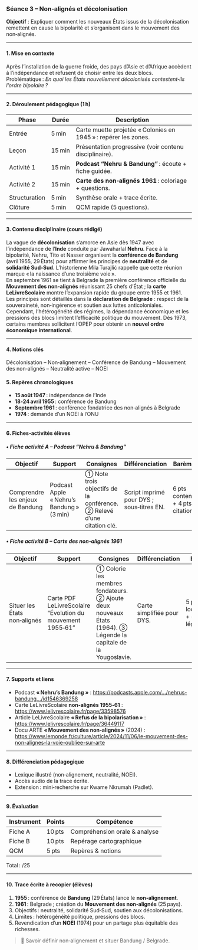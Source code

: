 ### Séance 3 – Non‑alignés et décolonisation

**Objectif** : Expliquer comment les nouveaux États issus de la décolonisation remettent en cause la bipolarité et s’organisent dans le mouvement des non‑alignés.

---

#### 1. Mise en contexte

Après l’installation de la guerre froide, des pays d’Asie et d’Afrique accèdent à l’indépendance et refusent de choisir entre les deux blocs. Problématique : _En quoi les États nouvellement décolonisés contestent‑ils l’ordre bipolaire ?_

---

#### 2. Déroulement pédagogique (1 h)

| Phase         | Durée  | Description                                                     |
| ------------- | ------ | --------------------------------------------------------------- |
| Entrée        | 5 min  | Carte muette projetée « Colonies en 1945 » : repérer les zones. |
| Leçon         | 15 min | Présentation progressive (voir contenu disciplinaire).          |
| Activité 1    | 15 min | **Podcast “Nehru & Bandung”** : écoute + fiche guidée.          |
| Activité 2    | 15 min | **Carte des non‑alignés 1961** : coloriage + questions.         |
| Structuration | 5 min  | Synthèse orale + trace écrite.                                  |
| Clôture       | 5 min  | QCM rapide (5 questions).                                       |

---

#### 3. Contenu disciplinaire (cours rédigé)

La vague de **décolonisation** s’amorce en Asie dès 1947 avec l’indépendance de l’**Inde** conduite par Jawaharlal **Nehru**. Face à la bipolarité, Nehru, Tito et Nasser organisent la **conférence de Bandung** (avril 1955, 29 États) pour affirmer les principes de **neutralité** et de **solidarité Sud‑Sud**. L’historienne Mila Turajlić rappelle que cette réunion marque « la naissance d’une troisième voie ».  
En septembre 1961 se tient à Belgrade la première conférence officielle du **Mouvement des non‑alignés** réunissant 25 chefs d’État ; la **carte LeLivreScolaire** montre l’expansion rapide du groupe entre 1955 et 1961. Les principes sont détaillés dans la **déclaration de Belgrade** : respect de la souveraineté, non‑ingérence et soutien aux luttes anticoloniales.  
Cependant, l’hétérogénéité des régimes, la dépendance économique et les pressions des blocs limitent l’efficacité politique du mouvement. Dès 1973, certains membres sollicitent l’OPEP pour obtenir un **nouvel ordre économique international**.

---

#### 4. Notions clés

Décolonisation – Non‑alignement – Conférence de Bandung – Mouvement des non‑alignés – Neutralité active – NOEI

#### 5. Repères chronologiques

- **15 août 1947** : indépendance de l’Inde
- **18‑24 avril 1955** : conférence de Bandung
- **Septembre 1961** : conférence fondatrice des non‑alignés à Belgrade
- **1974** : demande d’un NOEI à l’ONU

---

#### 6. Fiches‑activités élèves

##### • Fiche activité A – Podcast “Nehru & Bandung”

| Objectif                         | Support                                   | Consignes                                                             | Différenciation                           | Barème                         |
| -------------------------------- | ----------------------------------------- | --------------------------------------------------------------------- | ----------------------------------------- | ------------------------------ |
| Comprendre les enjeux de Bandung | Podcast Apple « Nehru’s Bandung » (3 min) | ① Note trois objectifs de la conférence. ② Relevé d’une citation clé. | Script imprimé pour DYS ; sous‑titres EN. | 6 pts contenu + 4 pts citation |

##### • Fiche activité B – Carte des non‑alignés 1961

| Objectif                     | Support                                                    | Consignes                                                                                                       | Différenciation            | Barème                             |
| ---------------------------- | ---------------------------------------------------------- | --------------------------------------------------------------------------------------------------------------- | -------------------------- | ---------------------------------- |
| Situer les États non‑alignés | Carte PDF LeLivreScolaire “Évolution du mouvement 1955‑61” | ① Colorie les membres fondateurs. ② Ajoute deux nouveaux États (1964). ③ Légende la capitale de la Yougoslavie. | Carte simplifiée pour DYS. | 5 pts localisation + 5 pts légende |

---

#### 7. Supports et liens

- Podcast **« Nehru’s Bandung »** : <https://podcasts.apple.com/.../nehrus-bandung.../id1546369258>
- Carte LeLivreScolaire **non‑alignés 1955‑61** : <https://www.lelivrescolaire.fr/page/33598576>
- Article LeLivreScolaire **« Refus de la bipolarisation »** : <https://www.lelivrescolaire.fr/page/36449117>
- Docu ARTE **« Mouvement des non‑alignés »** (2024) : <https://www.lemonde.fr/culture/article/2024/11/06/le-mouvement-des-non-alignes-la-voie-oubliee-sur-arte>

---

#### 8. Différenciation pédagogique

- Lexique illustré (non‑alignement, neutralité, NOEI).
- Accès audio de la trace écrite.
- Extension : mini‑recherche sur Kwame Nkrumah (Padlet).

---

#### 9. Évaluation

| Instrument | Points | Compétence                    |
| ---------- | ------ | ----------------------------- |
| Fiche A    | 10 pts | Compréhension orale & analyse |
| Fiche B    | 10 pts | Repérage cartographique       |
| QCM        | 5 pts  | Repères & notions             |

Total : /25

---

#### 10. Trace écrite à recopier (élèves)

1. **1955** : conférence de **Bandung** (29 États) lance le **non‑alignement**.
2. **1961** : Belgrade ; création du **Mouvement des non‑alignés** (25 pays).
3. Objectifs : neutralité, solidarité Sud‑Sud, soutien aux décolonisations.
4. Limites : hétérogénéité politique, pressions des blocs.
5. Revendication d’un **NOEI** (1974) pour un partage plus équitable des richesses.

> 📌 Savoir définir non‑alignement et situer Bandung / Belgrade.
